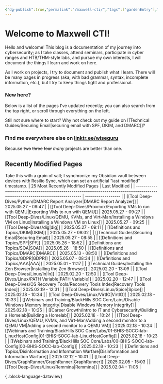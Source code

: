 ```yaml
---
{"dg-publish":true,"permalink":"/maxwell-cti/","tags":["gardenEntry"],"noteIcon":""}
---
```


# Welcome to Maxwell CTI!

Hello and welcome! This blog is a documentation of my journey into cybersecurity; as I take classes, attend seminars, participate in cyber ranges and HTB/THM-style labs, and pursue my own interests, I will document the things I learn and work on here. 

As I work on projects, I try to document and publish what I learn. There will be many pages in progress (aka, with bad grammar, syntax, incomplete information, etc.), but I try to keep things tight and professional.

### New here?
Below is a list of the pages I've updated recently; you can also search from the top right, or scroll through everything on the left.

Still not sure where to start? Why not check out my guide on [[Technical Guides/Securing Email\|securing email with SPF, DKIM, and DMARC]]?


### Find me everywhere else on [linktr.ee/wiseguru](https://linktr.ee/wiseguru)
Because ~~two~~ ~~three~~ ~~four~~ *many* projects are better than one.


## Recently Modified Pages
Take this with a grain of salt; I synchronize my Obsidian vault between devices with Resilio Sync, which can set an artificial "last modified" timestamp.
| 25 Most Recently Modified Pages                                                                                                  | Last Modified      |
| -------------------------------------------------------------------------------------------------------------------------------- | ------------------ |
| [[Tool Deep-Dives/Python/DMARC Report Analyzer\|DMARC Report Analyzer]]                                                       | 2025.05.27 - 09:47 |
| [[Tool Deep-Dives/Proxmox/Exporting VMs to run with QEMU\|Exporting VMs to run with QEMU]]                                    | 2025.05.27 - 09:27 |
| [[Tool Deep-Dives/Linux/QEMU, KVMs, and Virt-Man/Installing a Windows VM on Linux\|Installing a Windows VM on Linux]]         | 2025.05.27 - 09:25 |
| [[Tool Deep-Dives/dig\|dig]]                                                                                                  | 2025.05.27 - 09:11 |
| [[Definitions and Topics/DKIM\|DKIM]]                                                                                         | 2025.05.27 - 09:02 |
| [[Technical Guides/Securing Email\|Securing Email]]                                                                           | 2025.05.27 - 08:55 |
| [[Definitions and Topics/SPF\|SPF]]                                                                                           | 2025.05.26 - 18:52 |
| [[Definitions and Topics/SOA\|SOA]]                                                                                           | 2025.05.26 - 18:50 |
| [[Definitions and Topics/DMARC\|DMARC]]                                                                                       | 2025.05.13 - 08:50 |
| [[Definitions and Topics/GDPR\|GDPR]]                                                                                         | 2025.05.07 - 08:34 |
| [[Definitions and Topics/AAA\|AAA]]                                                                                           | 2025.05.01 - 11:17 |
| [[Technical Guides/Installing the Zen Browser\|Installing the Zen Browser]]                                                   | 2025.02.20 - 13:09 |
| [[Tool Deep-Dives/Linux/ln\|ln]]                                                                                              | 2025.02.20 - 12:50 |
| [[Tool Deep-Dives/Linux/PATH Variable\|PATH Variable]]                                                                        | 2025.02.20 - 12:47 |
| [[Tool Deep-Dives/OS Recovery Tools/Recovery Tools Index\|Recovery Tools Index]]                                              | 2025.02.19 - 12:31 |
| [[Tool Deep-Dives/Linux/Spice\|Spice]]                                                                                        | 2025.02.18 - 10:34 |
| [[Tool Deep-Dives/Linux/VirtIO\|VirtIO]]                                                                                      | 2025.02.18 - 10:33 |
| [[Webinars and Training/BlackHills SOC Core/Labs/Disable Windows Memory Integrity\|Disable Windows Memory Integrity]]         | 2025.02.18 - 10:25 |
| [[Career Growth/Intro to IT and Cybersecurity/Building a Homelab\|Building a Homelab]]                                        | 2025.02.18 - 10:24 |
| [[Tool Deep-Dives/Linux/QEMU, KVMs, and Virt-Man/Adding a second monitor to a QEMU VM\|Adding a second monitor to a QEMU VM]] | 2025.02.18 - 10:24 |
| [[Webinars and Training/BlackHills SOC Core/Labs/01-BHIS-SOCC-lab-LinuxHostConfig\|01-BHIS-SOCC-lab-LinuxHostConfig]]         | 2025.02.18 - 10:23 |
| [[Webinars and Training/BlackHills SOC Core/Labs/00-BHIS-SOCC-lab-Config\|00-BHIS-SOCC-lab-Config]]                           | 2025.02.18 - 10:23 |
| [[Definitions and Topics/Disinformation and Information Warfare\|Disinformation and Information Warfare]]                     | 2025.02.12 - 10:01 |
| [[Tool Deep-Dives/GraphRunner/GraphRunner\|GraphRunner]]                                                                      | 2025.02.05 - 15:03 |
| [[Tool Deep-Dives/Linux/Remmina\|Remmina]]                                                                                    | 2025.02.04 - 11:05 |

{ .block-language-dataview}